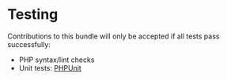 Testing
=======

Contributions to this bundle will only be accepted if all tests pass successfully:

* PHP syntax/lint checks
* Unit tests: [PHPUnit](https://phpunit.de/)
